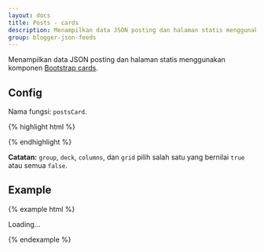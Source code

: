 ```yaml
---
layout: docs
title: Posts - cards
description: Menampilkan data JSON posting dan halaman statis menggunakan komponen Bootstrap cards.
group: blogger-json-feeds
---
```


Menampilkan data JSON posting dan halaman statis menggunakan komponen [Bootstrap cards](https://v4-alpha.getbootstrap.com/components/card/).

## Config

Nama fungsi: `postsCard`.

{% highlight html %}
<script>
var config = {
  containerID: 'id',

  content: {
    numchars: 'full'|number|0 to disable,
    title: {
      tag: 'h1|h2|h3|h4|h5|h6'
    },
    more: {
      active: true|false,
      text: 'Read more',
      style: 'btn btn-primary'
    }
  },
  author: {
    active: true|false,
    placement: 'header|footer',
    before: 'Posted by ',
    after: '',
    none: 'Anonymous',
    avatar: {
      active: true|false,
      size: '24'
    }
  },
  date: {
    active: true|false,
    placement: 'header|footer',
    before: 'Posted on ',
    after: '',
    monthNames: ['January', 'February', 'March', 'April', 'May', 'June', 'July', 'August', 'September', 'October', 'November', 'December']
  },
  numComments: {
    active: true|false,
    placement: 'header|footer',
    before: 'Comment total: ',
    after: ''
  },
  labels: {
    active: true|false,
    placement: 'header|footer',
    before: 'Labels: ',
    after: '',
    none: 'Unlabelled'
  },
  thumbnail: {
    active: true|false,
    placement: 'top|bottom',
    size: '512',
    none: 'https://placehold.it/512/eee/777?text=NO+IMAGE+AVAILABLE'
  },
  group: {
    active: true|false
  },
  deck: {
    active: true|false
  },
  columns: {
    active: true|false
  },
  grid: {
    active: true|false,
    column: 'col-*-*'
  },
  classes: {
    card: 'Add class to .card',
    image: 'Add class to .card-img-*',
    content: 'Add class to .card-block'
  }
}
</script>
{% endhighlight %}

**Catatan:** `group`, `deck`, `columns`, dan `grid` pilih salah satu yang bernilai `true` atau semua `false`.

## Example

{% example html %}
<div class="" id="example-result-container">
  <div class="text-center">Loading...</div>
</div>
<script>
var config = {
  containerID: 'example-result-container',

  content: {
    numchars: 100,
    title: {
      tag: 'h3'
    },
    more: {
      active: true,
      text: 'Read more',
      style: 'btn btn-primary'
    }
  },
  author: {
    active: false,
    placement: '',
    before: '',
    after: '',
    none: '',
    avatar: {
      active: false,
      size: ''
    }
  },
  date: {
    active: true,
    placement: 'footer',
    before: '',
    after: '',
    monthNames: ['January', 'February', 'March', 'April', 'May', 'June', 'July', 'August', 'September', 'October', 'November', 'December']
  },
  numComments: {
    active: false,
    placement: '',
    before: '',
    after: ''
  },
  labels: {
    active: false,
    placement: '',
    before: '',
    after: '',
    none: ''
  },
  thumbnail: {
    active: true,
    placement: 'top',
    size: '512',
    none: 'https://placehold.it/512/eee/777?text=NO+IMAGE+AVAILABLE'
  },
  group: {
    active: true
  },
  deck: {
    active: false
  },
  columns: {
    active: false
  },
  grid: {
    active: false,
    column: ''
  },
  classes: {
    card: '',
    image: 'img-fluid',
    content: ''
  }
}
</script>
<script src="https://blogger.googleblog.com/feeds/posts/default?orderby=published&amp;start-index=1&amp;max-results=3&amp;alt=json-in-script&amp;callback=postsCard"></script>
{% endexample %}
